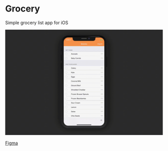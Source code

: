 # Grocery
Simple grocery list app for iOS

![](https://raw.githubusercontent.com/Jianan-Li/Grocery/master/grocery.gif)

[Figma](https://www.figma.com/file/LHeimgr6L0XzblQHEWefetUv/Grocery?node-id=0%3A1)
